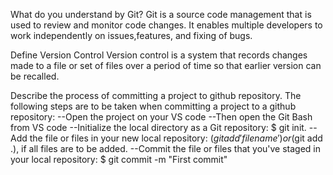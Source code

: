 What do you understand by Git?
Git is a source code management that is used to review and monitor code changes.
It enables multiple developers to work independently on issues,features, and fixing of bugs.

Define Version Control
Version control is a system that records changes made to a file or set of files over a period of time so that earlier version can be recalled.


Describe the process of committing a project to github repository.
The following steps are to be taken when committing a project to a github repository:
--Open the project on your VS code
--Then open the Git Bash from VS code
--Initialize the local directory as a Git repository: $ git init.
--Add the file or files  in your new local repository: ($git add 'file name') or ($git add .), if all files are to be added.
--Commit the file or files that you've staged in your local repository: $ git commit -m "First commit"

